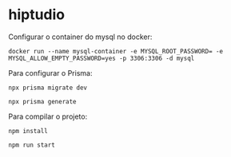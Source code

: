 # hiptudio

Configurar o container do mysql no docker:

```docker run --name mysql-container -e MYSQL_ROOT_PASSWORD= -e MYSQL_ALLOW_EMPTY_PASSWORD=yes -p 3306:3306 -d mysql```

Para configurar o Prisma:

```npx prisma migrate dev```

`npx prisma generate`

Para compilar o projeto:

`npm install`

`npm run start`
